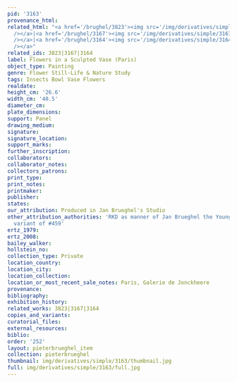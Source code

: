 ```yaml
---
pid: '3163'
provenance_html: 
related_html: "<a href='/brughel/3823'><img src='/img/derivatives/simple/3823/thumbnail.jpg'
  /></a>|<a href='/brughel/3167'><img src='/img/derivatives/simple/3167/thumbnail.jpg'
  /></a>|<a href='/brughel/3164'><img src='/img/derivatives/simple/3164/thumbnail.jpg'
  /></a>"
related_ids: 3823|3167|3164
label: Flowers in a Sculpted Vase (Paris)
object_type: Painting
genre: Flower Still-Life & Nature Study
tags: Insects Bowl Vase Flowers
realdate: 
height_cm: '26.6'
width_cm: '40.5'
diameter_cm: 
plate_dimensions: 
support: Panel
drawing_medium: 
signature: 
signature_location: 
support_marks: 
further_inscription: 
collaborators: 
collaborator_notes: 
collectors_patrons: 
print_type: 
print_notes: 
printmaker: 
publisher: 
states: 
our_attribution: Produced in Jan Brueghel's Studio
other_attribution_authorities: 'RKD as manner of Jan Brueghel the Younger, Ertz 2008-10,
  variant of #459'
ertz_1979: 
ertz_2008: 
bailey_walker: 
hollstein_no: 
collection_type: Private
location_country: 
location_city: 
location_collection: 
location_or_most_recent_sale_notes: Paris, Galerie de Jonckheere
provenance: 
bibliography: 
exhibition_history: 
related_works: 3823|3167|3164
copies_and_variants: 
curatorial_files: 
external_resources: 
biblio: 
order: '252'
layout: pieterbrueghel_item
collection: pieterbrueghel
thumbnail: img/derivatives/simple/3163/thumbnail.jpg
full: img/derivatives/simple/3163/full.jpg
---
```

